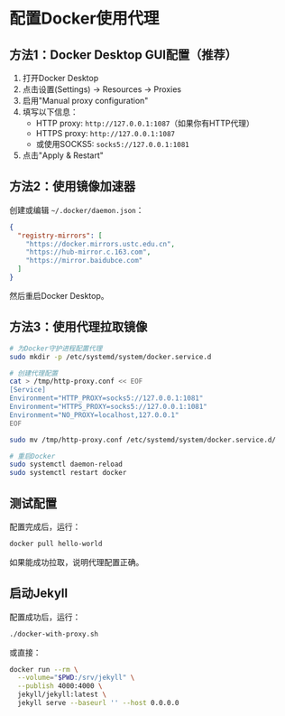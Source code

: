 # 配置Docker使用代理

## 方法1：Docker Desktop GUI配置（推荐）

1. 打开Docker Desktop
2. 点击设置(Settings) → Resources → Proxies
3. 启用"Manual proxy configuration"
4. 填写以下信息：
   - HTTP proxy: `http://127.0.0.1:1087`（如果你有HTTP代理）
   - HTTPS proxy: `http://127.0.0.1:1087`
   - 或使用SOCKS5: `socks5://127.0.0.1:1081`
5. 点击"Apply & Restart"

## 方法2：使用镜像加速器

创建或编辑 `~/.docker/daemon.json`：

```json
{
  "registry-mirrors": [
    "https://docker.mirrors.ustc.edu.cn",
    "https://hub-mirror.c.163.com",
    "https://mirror.baidubce.com"
  ]
}
```

然后重启Docker Desktop。

## 方法3：使用代理拉取镜像

```bash
# 为Docker守护进程配置代理
sudo mkdir -p /etc/systemd/system/docker.service.d

# 创建代理配置
cat > /tmp/http-proxy.conf << EOF
[Service]
Environment="HTTP_PROXY=socks5://127.0.0.1:1081"
Environment="HTTPS_PROXY=socks5://127.0.0.1:1081"
Environment="NO_PROXY=localhost,127.0.0.1"
EOF

sudo mv /tmp/http-proxy.conf /etc/systemd/system/docker.service.d/

# 重启Docker
sudo systemctl daemon-reload
sudo systemctl restart docker
```

## 测试配置

配置完成后，运行：

```bash
docker pull hello-world
```

如果能成功拉取，说明代理配置正确。

## 启动Jekyll

配置成功后，运行：

```bash
./docker-with-proxy.sh
```

或直接：

```bash
docker run --rm \
  --volume="$PWD:/srv/jekyll" \
  --publish 4000:4000 \
  jekyll/jekyll:latest \
  jekyll serve --baseurl '' --host 0.0.0.0
```